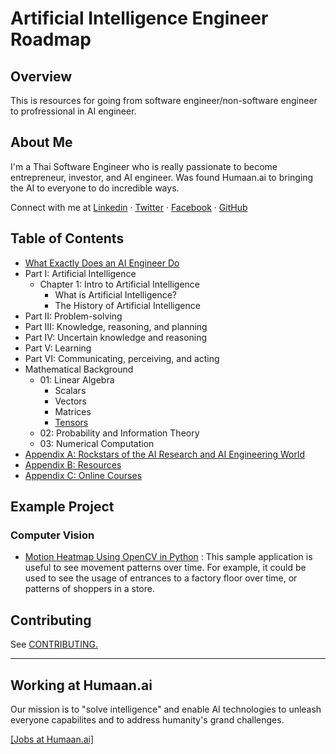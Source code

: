 # Artificial Intelligence Engineer Roadmap

## Overview
This is resources for going from software engineer/non-software engineer to profressional in AI engineer.

## About Me
I'm a Thai Software Engineer who is really passionate to become entrepreneur, investor, and AI engineer. Was found Humaan.ai to bringing the AI to everyone to do incredible ways.

Connect with me at [Linkedin](https://www.linkedin.com/in/athivvat/)  ·  [Twitter](https://twitter.com/athivvat) · [Facebook](https://www.facebook.com/athivvat) · [GitHub](https://github.com/athivvat)

## Table of Contents
- [What Exactly Does an AI Engineer Do](https://github.com/athivvat/artificial-intelligence-engineer-roadmap/blob/master/contents/01-What%20Exactly%20Does%20an%20AI%20Engineer%20Do.md)
- Part I: Artificial Intelligence
    - Chapter 1: Intro to Artificial Intelligence
        - What is Artificial Intelligence?
        - The History of Artificial Intelligence
- Part II: Problem-solving
- Part III: Knowledge, reasoning, and planning 
- Part IV: Uncertain knowledge and reasoning
- Part V: Learning
- Part VI: Communicating, perceiving, and acting
- Mathematical Background
    - 01: Linear Algebra
        - Scalars
        - Vectors
        - Matrices
        - [Tensors](https://github.com/athivvat/artificial-intelligence-engineer-roadmap/blob/master/mathematics/01_linear-algebra/tensor.md)
    - 02: Probability and Information Theory
    - 03: Numerical Computation
- [Appendix A: Rockstars of the AI Research and AI Engineering World](https://github.com/athivvat/artificial-intelligence-engineer-roadmap/blob/master/contents/Appendix%20A:%20Rockstars%20of%20the%20AI%20Engineering%20World.md)
- [Appendix B: Resources](https://github.com/athivvat/artificial-intelligence-engineer-roadmap/blob/master/contents/Appendix%20B:%20Resources.md)
- [Appendix C: Online Courses](https://github.com/athivvat/artificial-intelligence-engineer-roadmap/blob/master/contents/Apeendix%20C:%20Online%20Courses.md)

## Example Project
### Computer Vision
-  [Motion Heatmap Using OpenCV in Python](https://software.intel.com/en-us/articles/motion-heatmap-using-opencv-in-python) : This sample application is useful to see movement patterns over time. For example, it could be used to see the usage of entrances to a factory floor over time, or patterns of shoppers in a store.
 
## Contributing
See [CONTRIBUTING.](https://github.com/athivvat/artificial-intelligence-engineer-roadmap/blob/master/CONTRIBUTING.md)

---
## Working at Humaan.ai
Our mission is to "solve intelligence" and enable AI technologies to unleash everyone capabilites and to address humanity's grand challenges.

[[Jobs at Humaan.ai]](https://humaan.ai/jobs)
